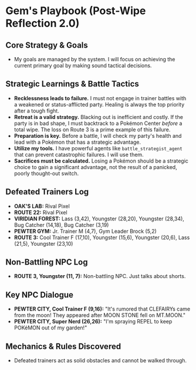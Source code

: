 # Gem's Playbook (Post-Wipe Reflection 2.0)

## Core Strategy & Goals
- My goals are managed by the system. I will focus on achieving the current primary goal by making sound tactical decisions.

## Strategic Learnings & Battle Tactics
- **Recklessness leads to failure.** I must not engage in trainer battles with a weakened or status-afflicted party. Healing is always the top priority after a tough fight.
- **Retreat is a valid strategy.** Blacking out is inefficient and costly. If the party is in bad shape, I must backtrack to a Pokémon Center *before* a total wipe. The loss on Route 3 is a prime example of this failure.
- **Preparation is key.** Before a battle, I will check my party's health and lead with a Pokémon that has a strategic advantage.
- **Utilize my tools.** I have powerful agents like `battle_strategist_agent` that can prevent catastrophic failures. I will use them.
- **Sacrifices must be calculated.** Losing a Pokémon should be a strategic choice to gain a significant advantage, not the result of a panicked, poorly thought-out switch.

## Defeated Trainers Log
- **OAK'S LAB:** Rival Pixel
- **ROUTE 22:** Rival Pixel
- **VIRIDIAN FOREST:** Lass (3,42), Youngster (28,20), Youngster (28,34), Bug Catcher (14,18), Bug Catcher (3,19)
- **PEWTER GYM:** Jr. Trainer M (4,7), Gym Leader Brock (5,2)
- **ROUTE 3:** Cool Trainer F (17,10), Youngster (15,6), Youngster (20,6), Lass (21,5), Youngster (23,10)

## Non-Battling NPC Log
- **ROUTE 3, Youngster (11, 7):** Non-battling NPC. Just talks about shorts.

## Key NPC Dialogue
- **PEWTER CITY, Cool Trainer F (9,16):** "It's rumored that CLEFAIRYs came from the moon! They appeared after MOON STONE fell on MT.MOON."
- **PEWTER CITY, Super Nerd (26,26):** "I'm spraying REPEL to keep POKéMON out of my garden!"

## Mechanics & Rules Discovered
- Defeated trainers act as solid obstacles and cannot be walked through.